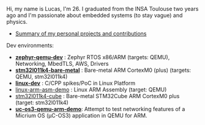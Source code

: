 Hi, my name is Lucas, I'm 26. I graduated from the INSA Toulouse two years ago and I'm passionate about embedded systems (to stay vague) and physics. 

- [Summary of my personal projects and contributions](https://github.com/lucasdietrich/lucasdietrich/blob/master/detailled.md)

Dev environments:
- **[zephyr-qemu-dev](https://github.com/lucasdietrich/zephyr-qemu-dev)** : Zephyr RTOS x86/ARM (targets: QEMU), Networking, MbedTLS, AWS, Drivers
- **[stm32l011k4-bare-metal](https://github.com/lucasdietrich/stm32l011k4-bare-metal)** : Bare-metal ARM CortexM0 (plus) (targets: QEMU, stm32l011k4) 
- **[linux-dev](https://github.com/lucasdietrich/linux-dev)** : C/CPP spikes/PoC in Linux Platform
- [linux-arm-asm-demo](https://github.com/lucasdietrich/linux-arm-asm-demo) : Linux ARM Assembly (target: QEMU)
- [stm32l011k4-cube](https://github.com/lucasdietrich/stm32l011k4-cube) : Bare-metal STM32Cube ARM CortexM0 plus (target: stm32l011k4)
- **[uc-os3-qemu-arm-demo](https://github.com/lucasdietrich/uc-os3-qemu-arm-demo)**: Attempt to test networking features of a Micrium OS (µC-OS3) application in QEMU for ARM.
